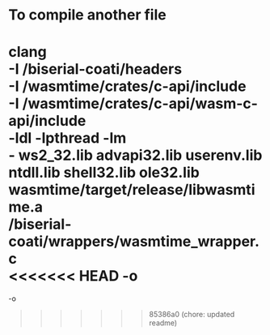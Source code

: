 # To compile another file
clang <src-file> \
-I <relative-path-to>/biserial-coati/headers \
-I <relative-path-to>/wasmtime/crates/c-api/include \
-I <relative-path-to>/wasmtime/crates/c-api/wasm-c-api/include \
<if-on-linux> -ldl -lpthread -lm \
<if-on-windows> - ws2_32.lib advapi32.lib userenv.lib ntdll.lib shell32.lib ole32.lib \
wasmtime/target/release/libwasmtime.a \
<relative-path-to>/biserial-coati/wrappers/wasmtime_wrapper.c \
<<<<<<< HEAD
-o <destination>
=======
-o <destination>
>>>>>>> 85386a0 (chore: updated readme)
